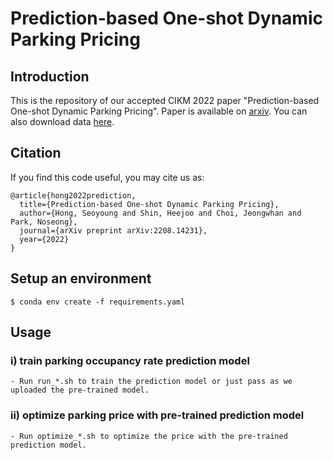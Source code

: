 # Prediction-based One-shot Dynamic Parking Pricing
## Introduction
This is the repository of our accepted CIKM 2022 paper "Prediction-based One-shot Dynamic Parking Pricing". Paper is available on [arxiv](). You can also download data [here](https://drive.google.com/drive/folders/1M0rzyiOHNzTMBdXMsDuQlSQRLqLerXX9?usp=sharing).

## Citation
If you find this code useful, you may cite us as:
```
@article{hong2022prediction,
  title={Prediction-based One-shot Dynamic Parking Pricing},
  author={Hong, Seoyoung and Shin, Heejoo and Choi, Jeongwhan and Park, Noseong},
  journal={arXiv preprint arXiv:2208.14231},
  year={2022}
}
```

## Setup an environment
```
$ conda env create -f requirements.yaml 
```

## Usage
### i) train parking occupancy rate prediction model
    - Run run_*.sh to train the prediction model or just pass as we uploaded the pre-trained model.
### ii) optimize parking price with pre-trained prediction model
    - Run optimize_*.sh to optimize the price with the pre-trained prediction model.